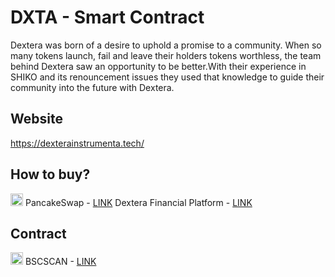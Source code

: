# DXTA - Smart Contract
Dextera was born of a desire to uphold a promise to a community. When so many tokens launch, fail and leave their holders tokens worthless, the team behind Dextera saw an opportunity to be better.With their experience in SHIKO and its renouncement issues they used that knowledge to guide their community into the future with Dextera.
## Website
https://dexterainstrumenta.tech/
## How to buy?
<g-emoji class="g-emoji" alias="pancakes" fallback-src="https://github.githubassets.com/images/icons/emoji/unicode/1f95e.png"><img class="emoji" alt="pancakes" height="20" width="20" src="https://github.githubassets.com/images/icons/emoji/unicode/1f95e.png"></g-emoji> PancakeSwap - <a href="https://exchange.pancakeswap.finance/#/swap?outputCurrency=0xccc7023ed2c8215dc7e297d1d458d3ac9300b6f9" rel="nofollow">LINK</a>
Dextera Financial Platform - <a href="https://dextera.finance/swap" rel="nofollow">LINK</a>
## Contract
<g-emoji class="g-emoji" alias="chart_with_upwards_trend" fallback-src="https://github.githubassets.com/images/icons/emoji/unicode/1f4c8.png"><img class="emoji" alt="chart_with_upwards_trend" height="20" width="20" src="https://github.githubassets.com/images/icons/emoji/unicode/1f4c8.png"></g-emoji> BSCSCAN - <a href="https://bscscan.com/address/0xcc654f368fafb2685d9ac5a849bbaf987708b5be" rel="nofollow">LINK</a>
